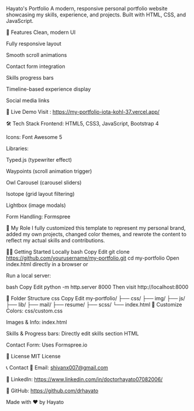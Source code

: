 Hayato's Portfolio
A modern, responsive personal portfolio website showcasing my skills, experience, and projects. Built with HTML, CSS, and JavaScript.



🌟 Features
Clean, modern UI

Fully responsive layout

Smooth scroll animations

Contact form integration

Skills progress bars

Timeline-based experience display

Social media links

🚀 Live Demo
Visit : https://my-portfolio-iota-kohl-37.vercel.app/

🛠️ Tech Stack
Frontend: HTML5, CSS3, JavaScript, Bootstrap 4

Icons: Font Awesome 5

Libraries:

Typed.js (typewriter effect)

Waypoints (scroll animation trigger)

Owl Carousel (carousel sliders)

Isotope (grid layout filtering)

Lightbox (image modals)

Form Handling: Formspree

🧠 My Role
I fully customized this template to represent my personal brand, added my own projects, changed color themes, and rewrote the content to reflect my actual skills and contributions.

🏃‍♂️ Getting Started Locally
bash
Copy
Edit
git clone https://github.com/yourusername/my-portfolio.git
cd my-portfolio
Open index.html directly in a browser
or

Run a local server:

bash
Copy
Edit
python -m http.server 8000
Then visit http://localhost:8000

📁 Folder Structure
css
Copy
Edit
my-portfolio/
├── css/
├── img/
├── js/
├── lib/
├── mail/
├── resume/
├── scss/
└── index.html
🔧 Customize
Colors: css/custom.css

Images & Info: index.html

Skills & Progress bars: Directly edit skills section HTML

Contact Form: Uses Formspree.io

📄 License
MIT License

📞 Contact
📧 Email: shivanx007@gmail.com

🔗 LinkedIn: https://www.linkedin.com/in/doctorhayato07082006/

🧠 GitHub: https://github.com/drhayato

Made with ❤️ by Hayato